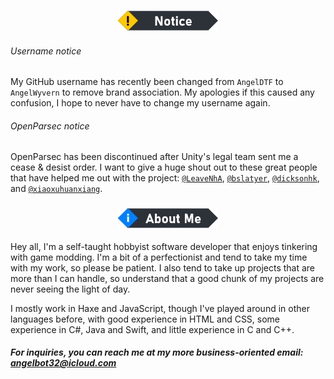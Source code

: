 <!--
**AngelDTF/AngelDTF** is a ✨ _special_ ✨ repository because its `README.md` (this file) appears on your GitHub profile.

Here are some ideas to get you started:

- 🔭 I’m currently working on ...
- 🌱 I’m currently learning ...
- 👯 I’m looking to collaborate on ...
- 🤔 I’m looking for help with ...
- 💬 Ask me about ...
- 📫 How to reach me: ...
- 😄 Pronouns: ...
- ⚡ Fun fact: ...
-->

### <p align="center"><img src="resources/badge_notice.png" alt="Notice"/></p>

###### Username notice
My GitHub username has recently been changed from `AngelDTF` to `AngelWyvern` to remove brand association. My apologies if this caused any confusion, I hope to never have to change my username again.

###### OpenParsec notice
OpenParsec has been discontinued after Unity's legal team sent me a cease & desist order. I want to give a huge shout out to these great people that have helped me out with the project: [`@LeaveNhA`](https://github.com/LeaveNhA), [`@bslatyer`](https://github.com/bslatyer), [`@dicksonhk`](https://github.com/dicksonhk), and [`@xiaoxuhuanxiang`](https://github.com/xiaoxuhuanxiang).

### <p align="center"><img src="resources/badge_aboutme.png" alt="About Me"/></p>

Hey all, I'm a self-taught hobbyist software developer that enjoys tinkering with game modding. I'm a bit of a perfectionist and tend to take my time with my work, so please be patient. I also tend to take up projects that are more than I can handle, so understand that a good chunk of my projects are never seeing the light of day.

I mostly work in Haxe and JavaScript, though I've played around in other languages before, with good experience in HTML and CSS, some experience in C#, Java and Swift, and little experience in C and C++.

##### For inquiries, you can reach me at my more business-oriented email: angelbot32@icloud.com
